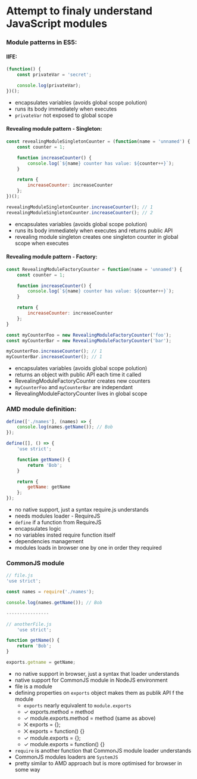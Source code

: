 # Attempt to finaly understand JavaScript modules

### Module patterns in ES5:
#### IIFE:
``` javascript
(function() {
    const privateVar = 'secret';

    console.log(privateVar);
})();
```
- encapsulates variables (avoids global scope polution)
- runs its body immediately when executes
- `privateVar` not exposed to global scope

#### Revealing module pattern - Singleton:
``` javascript
const revealingModuleSingletonCounter = (function(name = 'unnamed') {
    const counter = 1;

    function increaseCounter() {
        console.log(`${name} counter has value: ${counter++}`);
    }

    return {
        increaseCounter: increaseCounter
    };
})();

revealingModuleSingletonCounter.increaseCounter(); // 1
revealingModuleSingletonCounter.increaseCounter(); // 2
```
- encapsulates variables (avoids global scope polution)
- runs its body immediately when executes and returns public API
- revealing module singleton creates one singleton counter in global scope when executes

#### Revealing module pattern - Factory: 
``` javascript
const RevealingModuleFactoryCounter = function(name = 'unnamed') {
    const counter = 1;

    function increaseCounter() {
        console.log(`${name} counter has value: ${counter++}`);
    }

    return {
        increaseCounter: increaseCounter
    };
}

const myCounterFoo = new RevealingModuleFactoryCounter('foo');
const myCounterBar = new RevealingModuleFactoryCounter('bar');

myCounterFoo.increaseCounter(); // 1
myCounterBar.increaseCounter(); // 1
```
- encapsulates variables (avoids global scope polution)
- returns an object with public API each time it called
- RevealingModuleFactoryCounter creates new counters 
- `myCounterFoo` and `myCounterBar` are independant
- RevealingModuleFactoryCounter lives in global scope


### AMD module definition:
``` javascript
define(['./names'], (names) => {
    console.log(names.getName()); // Bob
});

define([], () => {
    'use strict';

    function getName() {
        return 'Bob';
    }

    return {
        getName: getName
    };
});
```
- no native support, just a syntax require.js understands
- needs modules loader - RequireJS
- `define` if a function from RequireJS
- encapsulates logic
- no variables insted require function itself
- dependencies management
- modules loads in browser one by one in order they required

### CommonJS module
``` javascript
// file.js
'use strict';

const names = require('./names');

console.log(names.getName()); // Bob

----------------

// anotherFile.js
    'use strict';

function getName() {
    return 'Bob';
}

exports.getname = getName;
```
- no native support in browser, just a syntax that loader understands
- native support for CommonJS module in NodeJS environment
- file is a module
- defining properties on `exports` object makes them as publik API f the module
    - `exports` nearly equivalent to `module.exports`
    - ✓ exports.method = method
    - ✓ module.exports.method = method (same as above)
    - ⨉ exports = {};
    - ⨉ exports = function() {}
    - ✓ module.exports = {};
    - ✓ module.exports = function() {}
- `require` is another function that CommonJS module loader understands
- CommonJS modules loaders are `SystemJS`
- pretty similar to AMD approach but is more optimised for browser in some way